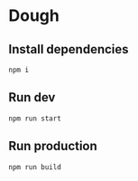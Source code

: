# Dough

## Install dependencies
```npm i```

## Run dev
```npm run start```

## Run production
```npm run build```


